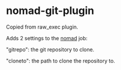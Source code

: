 # nomad-git-plugin

Copied from raw_exec plugin.

Adds 2 settings to the [nomad](https://www.nomadproject.io/) job:

"gitrepo": the git repository to clone.

"cloneto": the path to clone the repository to.


